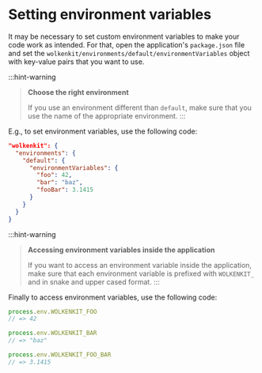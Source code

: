 # Setting environment variables

It may be necessary to set custom environment variables to make your code work as intended. For that, open the application's `package.json` file and set the `wolkenkit/environments/default/environmentVariables` object with key-value pairs that you want to use.

:::hint-warning
> **Choose the right environment**
>
> If you use an environment different than `default`, make sure that you use the name of the appropriate environment.
:::

E.g., to set environment variables, use the following code:

```json
"wolkenkit": {
  "environments": {
    "default": {
      "environmentVariables": {
        "foo": 42,
        "bar": "baz",
        "fooBar": 3.1415
      }
    }
  }  
}
```

:::hint-warning
> **Accessing environment variables inside the application**
>
> If you want to access an environment variable inside the application, make sure that each
environment variable is prefixed with `WOLKENKIT_` and in snake and upper cased format.
:::

Finally to access environment variables, use the following code:

```javascript
process.env.WOLKENKIT_FOO
// => 42

process.env.WOLKENKIT_BAR
// => "baz"

process.env.WOLKENKIT_FOO_BAR
// => 3.1415
```
